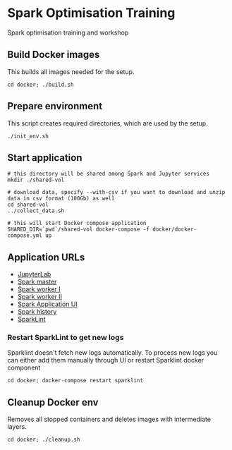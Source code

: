 # Spark Optimisation Training
Spark optimisation training and workshop 

## Build Docker images
This builds all images needed for the setup.
```
cd docker; ./build.sh
```

## Prepare environment
This script creates required directories, which are used by the setup.
```
./init_env.sh
```

## Start application
```
# this directory will be shared among Spark and Jupyter services
mkdir ./shared-vol

# download data, specify --with-csv if you want to download and unzip data in csv format (100Gb) as well
cd shared-vol
../collect_data.sh

# this will start Docker compose application
SHARED_DIR=`pwd`/shared-vol docker-compose -f docker/docker-compose.yml up
```

## Application URLs

- [JupyterLab](http://localhost:8888)
- [Spark master](http://localhost:8080/home)
- [Spark worker I](http://localhost:8081) 
- [Spark worker II](http://localhost:8082) 
- [Spark Application UI](http://localhost:4040)
- [Spark history](http://localhost:18080)
- [SparkLint](http://localhost:23763)

### Restart SparkLint to get new logs
Sparklint doesn't fetch new logs automatically. To process new logs you can either add them manually through UI or restart Sparklint docker component
```
cd docker; docker-compose restart sparklint
```
 

## Cleanup Docker env
Removes all stopped containers and deletes images with intermediate layers.
```
cd docker; ./cleanup.sh
```
